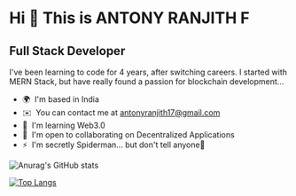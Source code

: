 Hi 👋 This is ANTONY RANJITH F
=================================

Full Stack Developer
--------------------

I've been learning to code for 4 years, after switching careers. I started with MERN Stack, but have really found a passion for blockchain development...

* 🌍  I'm based in India
* ✉️  You can contact me at [antonyranjith17@gmail.com](mailto:antonyranjith17@gmail.com)
* 🧠  I'm learning Web3.0
* 🤝  I'm open to collaborating on Decentralized Applications
* ⚡  I'm secretly Spiderman... but don't tell anyone🤫




![Anurag's GitHub stats](https://github-readme-stats.vercel.app/api?username=x-4nto&show_icons=true&theme=dracula)

[![Top Langs](https://github-readme-stats.vercel.app/api/top-langs/?username=x-4nto&langs_count=5&layout=compact)](https://github.com/anuraghazra/github-readme-stats)
